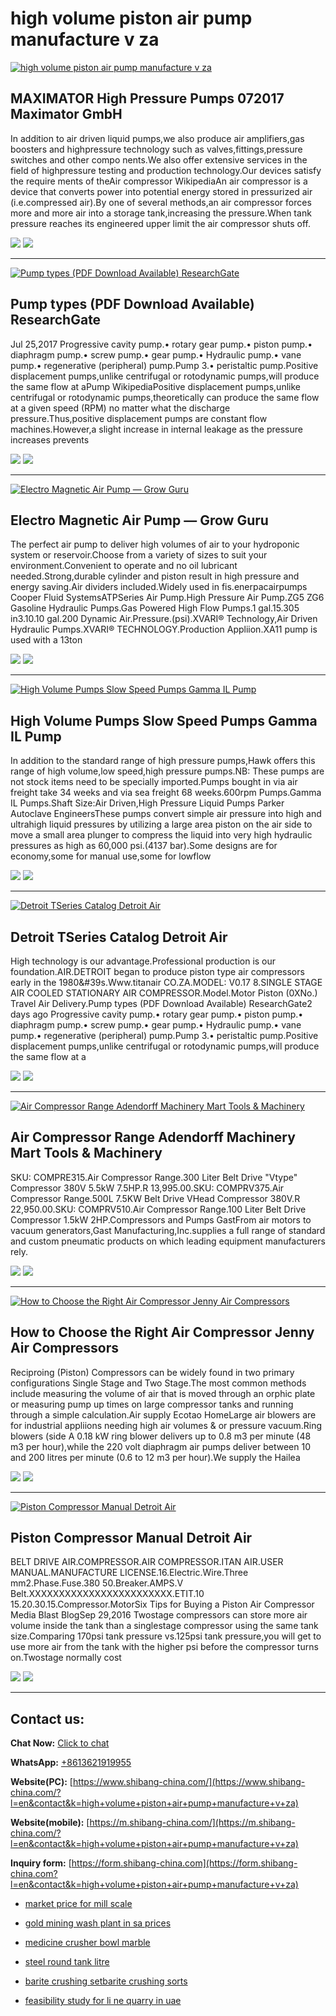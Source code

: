 # high volume piston air pump manufacture v za

<a href="https://swt.shibang-china.com/?l=en&img&k=high+volume+piston+air+pump+manufacture+v+za" target="_blank">![high volume piston air pump manufacture v za](http://static.shibang-china.com/all-800x300/176.jpg)</a>

## MAXIMATOR High Pressure Pumps 072017 Maximator GmbH
In addition to air driven liquid pumps,we also produce air amplifiers,gas boosters and highpressure technology such as valves,fittings,pressure switches and other compo nents.We also offer extensive services in the field of highpressure testing and production technology.Our devices satisfy the require ments of theAir compressor WikipediaAn air compressor is a device that converts power into potential energy stored in pressurized air (i.e.compressed air).By one of several methods,an air compressor forces more and more air into a storage tank,increasing the pressure.When tank pressure reaches its engineered upper limit the air compressor shuts off.


<a href="https://whatsapp.shibangsoft.com/WhatsApp.php" target="_blank" title="WhatsApp">![](http://static.shibang-china.com/icon/whatsapp.png)</a> <a href="https://swt.shibang-china.com/?l=en&icon&k=high+volume+piston+air+pump+manufacture+v+za" target="_blank">![](http://static.shibang-china.com/icon/chat-en.png)</a>

---

<a href="https://swt.shibang-china.com/?l=en&img&k=high+volume+piston+air+pump+manufacture+v+za" target="_blank">![Pump types (PDF Download Available) ResearchGate](http://static.shibang-china.com/all-800x300/870.jpg)</a>

## Pump types (PDF Download Available) ResearchGate
Jul 25,2017 Progressive cavity pump.• rotary gear pump.• piston pump.• diaphragm pump.• screw pump.• gear pump.• Hydraulic pump.• vane pump.• regenerative (peripheral) pump.Pump 3.• peristaltic pump.Positive displacement pumps,unlike centrifugal or rotodynamic pumps,will produce the same flow at aPump WikipediaPositive displacement pumps,unlike centrifugal or rotodynamic pumps,theoretically can produce the same flow at a given speed (RPM) no matter what the discharge pressure.Thus,positive displacement pumps are constant flow machines.However,a slight increase in internal leakage as the pressure increases prevents


<a href="https://whatsapp.shibangsoft.com/WhatsApp.php" target="_blank" title="WhatsApp">![](http://static.shibang-china.com/icon/whatsapp.png)</a> <a href="https://swt.shibang-china.com/?l=en&icon&k=high+volume+piston+air+pump+manufacture+v+za" target="_blank">![](http://static.shibang-china.com/icon/chat-en.png)</a>

---

<a href="https://swt.shibang-china.com/?l=en&img&k=high+volume+piston+air+pump+manufacture+v+za" target="_blank">![Electro Magnetic Air Pump — Grow Guru](http://static.shibang-china.com/all-800x300/724.jpg)</a>

## Electro Magnetic Air Pump — Grow Guru
The perfect air pump to deliver high volumes of air to your hydroponic system or reservoir.Choose from a variety of sizes to suit your environment.Convenient to operate and no oil lubricant needed.Strong,durable cylinder and piston result in high pressure and energy saving.Air dividers included.Widely used in fis.enerpacairpumps Cooper Fluid SystemsATPSeries Air Pump.High Pressure Air Pump.ZG5 ZG6 Gasoline Hydraulic Pumps.Gas Powered High Flow Pumps.1 gal.15.305 in3.10.10 gal.200 Dynamic Air.Pressure.(psi).XVARI® Technology,Air Driven Hydraulic Pumps.XVARI® TECHNOLOGY.Production Appliion.XA11 pump is used with a 13ton


<a href="https://whatsapp.shibangsoft.com/WhatsApp.php" target="_blank" title="WhatsApp">![](http://static.shibang-china.com/icon/whatsapp.png)</a> <a href="https://swt.shibang-china.com/?l=en&icon&k=high+volume+piston+air+pump+manufacture+v+za" target="_blank">![](http://static.shibang-china.com/icon/chat-en.png)</a>

---

<a href="https://swt.shibang-china.com/?l=en&img&k=high+volume+piston+air+pump+manufacture+v+za" target="_blank">![High Volume Pumps Slow Speed Pumps Gamma IL Pump](http://static.shibang-china.com/all-800x300/245.jpg)</a>

## High Volume Pumps Slow Speed Pumps Gamma IL Pump
In addition to the standard range of high pressure pumps,Hawk offers this range of high volume,low speed,high pressure pumps.NB: These pumps are not stock items need to be specially imported.Pumps bought in via air freight take 34 weeks and via sea freight 68 weeks.600rpm Pumps.Gamma IL Pumps.Shaft Size:Air Driven,High Pressure Liquid Pumps Parker Autoclave EngineersThese pumps convert simple air pressure into high and ultrahigh liquid pressures by utilizing a large area piston on the air side to move a small area plunger to compress the liquid into very high hydraulic pressures as high as 60,000 psi.(4137 bar).Some designs are for economy,some for manual use,some for lowflow


<a href="https://whatsapp.shibangsoft.com/WhatsApp.php" target="_blank" title="WhatsApp">![](http://static.shibang-china.com/icon/whatsapp.png)</a> <a href="https://swt.shibang-china.com/?l=en&icon&k=high+volume+piston+air+pump+manufacture+v+za" target="_blank">![](http://static.shibang-china.com/icon/chat-en.png)</a>

---

<a href="https://swt.shibang-china.com/?l=en&img&k=high+volume+piston+air+pump+manufacture+v+za" target="_blank">![Detroit TSeries Catalog Detroit Air](http://static.shibang-china.com/all-800x300/242.jpg)</a>

## Detroit TSeries Catalog Detroit Air
High technology is our advantage.Professional production is our foundation.AIR.DETROIT began to produce piston type air compressors early in the 1980&#39s.Www.titanair CO.ZA.MODEL: V0.17 8.SINGLE STAGE AIR COOLED STATIONARY AIR COMPRESSOR.Model.Motor Piston (0XNo.) Travel Air Delivery.Pump types (PDF Download Available) ResearchGate2 days ago Progressive cavity pump.• rotary gear pump.• piston pump.• diaphragm pump.• screw pump.• gear pump.• Hydraulic pump.• vane pump.• regenerative (peripheral) pump.Pump 3.• peristaltic pump.Positive displacement pumps,unlike centrifugal or rotodynamic pumps,will produce the same flow at a


<a href="https://whatsapp.shibangsoft.com/WhatsApp.php" target="_blank" title="WhatsApp">![](http://static.shibang-china.com/icon/whatsapp.png)</a> <a href="https://swt.shibang-china.com/?l=en&icon&k=high+volume+piston+air+pump+manufacture+v+za" target="_blank">![](http://static.shibang-china.com/icon/chat-en.png)</a>

---

<a href="https://swt.shibang-china.com/?l=en&img&k=high+volume+piston+air+pump+manufacture+v+za" target="_blank">![Air Compressor Range Adendorff Machinery Mart Tools & Machinery](http://static.shibang-china.com/all-800x300/1387.jpg)</a>

## Air Compressor Range Adendorff Machinery Mart Tools & Machinery
SKU: COMPRE315.Air Compressor Range.300 Liter Belt Drive "Vtype" Compressor 380V 5.5kW 7.5HP.R 13,995.00.SKU: COMPRV375.Air Compressor Range.500L 7.5KW Belt Drive VHead Compressor 380V.R 22,950.00.SKU: COMPRV510.Air Compressor Range.100 Liter Belt Drive Compressor 1.5kW 2HP.Compressors and Pumps GastFrom air motors to vacuum generators,Gast Manufacturing,Inc.supplies a full range of standard and custom pneumatic products on which leading equipment manufacturers rely.


<a href="https://whatsapp.shibangsoft.com/WhatsApp.php" target="_blank" title="WhatsApp">![](http://static.shibang-china.com/icon/whatsapp.png)</a> <a href="https://swt.shibang-china.com/?l=en&icon&k=high+volume+piston+air+pump+manufacture+v+za" target="_blank">![](http://static.shibang-china.com/icon/chat-en.png)</a>

---

<a href="https://swt.shibang-china.com/?l=en&img&k=high+volume+piston+air+pump+manufacture+v+za" target="_blank">![How to Choose the Right Air Compressor Jenny Air Compressors](http://static.shibang-china.com/all-800x300/1322.jpg)</a>

## How to Choose the Right Air Compressor Jenny Air Compressors
Reciproing (Piston) Compressors can be widely found in two primary configurations Single Stage and Two Stage.The most common methods include measuring the volume of air that is moved through an orphic plate or measuring pump up times on large compressor tanks and running through a simple calculation.Air supply Ecotao HomeLarge air blowers are for industrial appliions needing high air volumes & or pressure vacuum.Ring blowers (side A 0.18 kW ring blower delivers up to 0.8 m3 per minute (48 m3 per hour),while the 220 volt diaphragm air pumps deliver between 10 and 200 litres per minute (0.6 to 12 m3 per hour).We supply the Hailea


<a href="https://whatsapp.shibangsoft.com/WhatsApp.php" target="_blank" title="WhatsApp">![](http://static.shibang-china.com/icon/whatsapp.png)</a> <a href="https://swt.shibang-china.com/?l=en&icon&k=high+volume+piston+air+pump+manufacture+v+za" target="_blank">![](http://static.shibang-china.com/icon/chat-en.png)</a>

---

<a href="https://swt.shibang-china.com/?l=en&img&k=high+volume+piston+air+pump+manufacture+v+za" target="_blank">![Piston Compressor Manual Detroit Air](http://static.shibang-china.com/all-800x300/125.jpg)</a>

## Piston Compressor Manual Detroit Air
BELT DRIVE AIR.COMPRESSOR.AIR COMPRESSOR.ITAN AIR.USER MANUAL.MANUFACTURE LICENSE.16.Electric.Wire.Three mm2.Phase.Fuse.380 50.Breaker.AMPS.V Belt.XXXXXXXXXXXXXXXXXXXXXXXX.ETIT.10 15.20.30.15.Compressor.MotorSix Tips for Buying a Piston Air Compressor Media Blast BlogSep 29,2016 Twostage compressors can store more air volume inside the tank than a singlestage compressor using the same tank size.Comparing 170psi tank pressure vs.125psi tank pressure,you will get to use more air from the tank with the higher psi before the compressor turns on.Twostage normally cost


<a href="https://whatsapp.shibangsoft.com/WhatsApp.php" target="_blank" title="WhatsApp">![](http://static.shibang-china.com/icon/whatsapp.png)</a> <a href="https://swt.shibang-china.com/?l=en&icon&k=high+volume+piston+air+pump+manufacture+v+za" target="_blank">![](http://static.shibang-china.com/icon/chat-en.png)</a>

---
## Contact us:

**Chat Now:** [Click to chat](https://swt.shibang-china.com?l=en&contact&k=high+volume+piston+air+pump+manufacture+v+za)

**WhatsApp:**  [+8613621919955](https://whatsapp.shibangsoft.com/WhatsApp.php)

**Website(PC):** [https://www.shibang-china.com/](https://www.shibang-china.com/?l=en&contact&k=high+volume+piston+air+pump+manufacture+v+za)

**Website(mobile):** [https://m.shibang-china.com/](https://m.shibang-china.com/?l=en&contact&k=high+volume+piston+air+pump+manufacture+v+za)

**Inquiry form:** [https://form.shibang-china.com](https://form.shibang-china.com?l=en&contact&k=high+volume+piston+air+pump+manufacture+v+za)

* [market price for mill scale](../121/market%20price%20for%20mill%20scale.md)

* [gold mining wash plant in sa prices](../121/gold%20mining%20wash%20plant%20in%20sa%20prices.md)

* [medicine crusher bowl marble](../125/medicine%20crusher%20bowl%20marble.md)

* [steel round tank litre](../121/steel%20round%20tank%20litre.md)

* [barite crushing setbarite crushing sorts](../112/barite%20crushing%20setbarite%20crushing%20sorts.md)

* [feasibility study for li ne quarry in uae](../111/feasibility%20study%20for%20li%20ne%20quarry%20in%20uae.md)